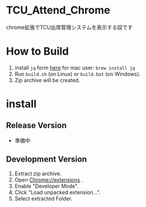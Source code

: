 # TCU_Attend_Chrome
chrome拡張でTCU出席管理システムを表示する奴です

# How to Build
1. install `jq` form [here](https://stedolan.github.io/jq/)
for mac user: `brew install jq`
2. Run `build.sh` (on Linux) or `build.bat` (on Windows).
3. Zip archive will be created.

# install
## Release Version
- 準備中

## Development Version
1. Extract zip archive.
2. Open [Chrome://extensions](Chrome://extensions) .  
3. Enable "Developer Mode".  
4. Click "Load unpacked extension...".  
4. Select extracted Folder.  
